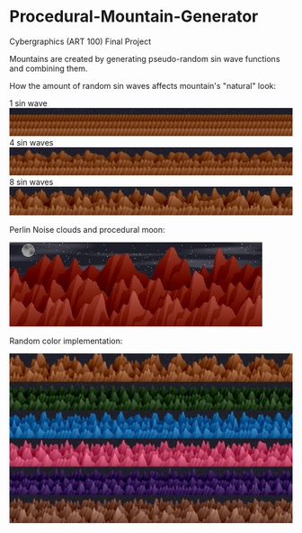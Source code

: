 # Procedural-Mountain-Generator
Cybergraphics (ART 100) Final Project

Mountains are created by generating pseudo-random sin wave functions and combining them.

How the amount of random sin waves affects mountain's "natural" look:

1 sin wave
<img src="/Outputs/sine/1_sin.png"/>
4 sin waves
<img src="/Outputs/sine/4_sin.png"/>
8 sin waves
<img src="/Outputs/sine/8_sin.png"/>

Perlin Noise clouds and procedural moon:

<img src="/Outputs/clouds/1515136483.png"/>


Random color implementation:

<img src="/Outputs/final.png"/>